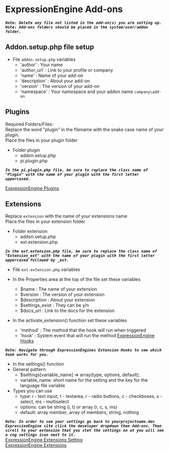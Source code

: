 # ExpressionEngine Add-ons
**_`Note: Delete any file not listed in the add-on(s) you are setting up.`_** <br/>
**_`Note: Add-ons folders should be placed in the system/user/addon folder.`_**

## Addon.setup.php file setup
- File `addon.setup.php` variables
  - 'author'      : Your name
  - 'author_url'  : Link to your profile or company
  - 'name'        : Name of your add-on
  - 'description' : About your add-on
  - 'version'     : The version of your add-on
  - 'namespace'   : Your namespace and your addon name `company\add-on`

## Plugins
Required Folders/Files: 
<br/>
Replace the word "plugin" in the filename with the snake case name of your plugin.<br />
Place the files in your plugin folder

- Folder plugin
  - addon.setup.php
  - pi.plugin.php
  

**_`In the pi.plugin.php file, be sure to replace the class name of "Plugin" with the
name of your plugin with the first letter uppercased.`_**

[ExpressionEngine Plugins](https://docs.expressionengine.com/latest/development/plugins.html)

## Extensions

Replace `extension` with the name of your extensions name <br/>
Place the files in your extension folder

- Folder extension
  - addon.setup.php
  - ext.extension.php
  
**_`In the ext.extension.php file, be sure to replace the class name of "Extension_ext" with the
name of your plugin with the first letter uppercased followed by _ext.`_**
  
- File `ext.extension.php` variables
- In the Properties area at the top of the file set these variables
  - $name           : The name of your extension
  - $version        : The version of your extension
  - $description    : About your extension
  - $settings_exist : They can be y/n
  - $docs_url       : Link to the docs for the extension
  
- In the activate_extension() function set these variables
  - 'method'        : The method that the hook will run when triggered
  - 'hook'          : System event that will run the method [ExpressionEngine Hooks](https://docs.expressionengine.com/latest/development/extensions.html#multiple-extensions-same-hook)

**_`Note: Navigate through ExpressionEngines Extension Hooks to see which hook works for you.`_**

- In the settings() function 
- General pattern:
  - $settings[variable_name] => array(type, options, default);
  - variable_name: short name for the setting and the key for the language file variable
- Types you can use
  - type: i - text input, t - textarea, r - radio buttons, c - checkboxes, s - select, ms - multiselect
  - options: can be string (i, t) or array (r, c, s, ms)
  - default: array member, array of members, string, nothing
  
  
**_`Note: In order to see your settings go back to yourprojectname.dev ExpressionEngine site click the developer dropdown then Add-ons. Then scroll to your extension that you stet the settings on at you will see a cog settings icon next to it.`_**
<br/>
[ExpressionEngine Extensions Setting](https://docs.expressionengine.com/latest/development/extensions.html#settings)
<br/>
[ExpressionEngine Extensions](https://docs.expressionengine.com/latest/development/extensions.html)

